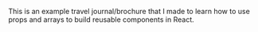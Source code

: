 This is an example travel journal/brochure that I made to learn how to use props and arrays to build reusable components in React.
